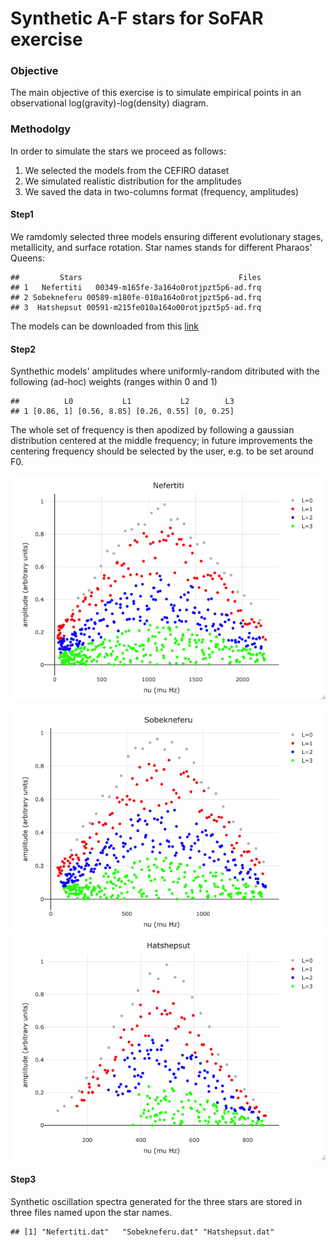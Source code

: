 Synthetic A-F stars for SoFAR exercise
================

### Objective

The main objective of this exercise is to simulate empirical points in an observational log(gravity)-log(density) diagram.

### Methodolgy

In order to simulate the stars we proceed as follows:

1.  We selected the models from the CEFIRO dataset
2.  We simulated realistic distribution for the amplitudes
3.  We saved the data in two-columns format (frequency, amplitudes)

#### Step1

We ramdomly selected three models ensuring different evolutionary stages, metallicity, and surface rotation. Star names stands for different Pharaos' Queens:

    ##         Stars                                   Files
    ## 1   Nefertiti   00349-m165fe-3a164o0rotjpzt5p6-ad.frq
    ## 2 Sobekneferu 00589-m180fe-010a164o0rotjpzt5p6-ad.frq
    ## 3  Hatshepsut 00591-m215fe010a164o00rotjpzt5p5-ad.frq

The models can be downloaded from this [link](https://drive.google.com/open?id=1oELmFXSiUJrBqDEYXNI_vbFYscW8UwA9)

#### Step2

Synthethic models' amplitudes where uniformly-random ditributed with the following (ad-hoc) weights (ranges within 0 and 1)

    ##          L0           L1           L2        L3
    ## 1 [0.86, 1] [0.56, 8.85] [0.26, 0.55] [0, 0.25]

The whole set of frequency is then apodized by following a gaussian distribution centered at the middle frequency; in future improvements the centering frequency should be selected by the user, e.g. to be set around F0.

![](./sofar_exercise_files/figure-markdown_github/nefertiti_freqs.png)

![](./sofar_exercise_files/figure-markdown_github/sobekneferu_freqs.png) ![](./sofar_exercise_files/figure-markdown_github/hatshepsut_freqs.png)

#### Step3

Synthetic oscillation spectra generated for the three stars are stored in three files named upon the star names.

    ## [1] "Nefertiti.dat"   "Sobekneferu.dat" "Hatshepsut.dat"
